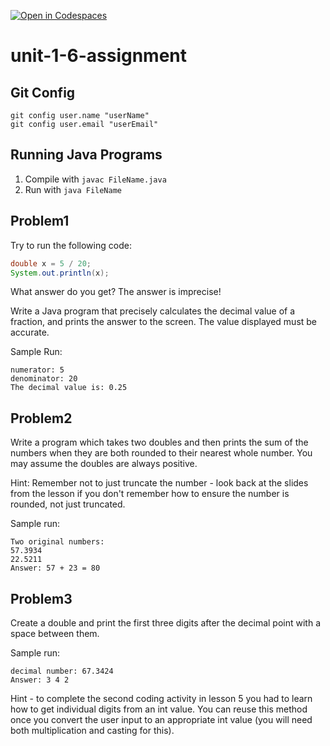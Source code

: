 [![Open in Codespaces](https://classroom.github.com/assets/launch-codespace-2972f46106e565e64193e422d61a12cf1da4916b45550586e14ef0a7c637dd04.svg)](https://classroom.github.com/open-in-codespaces?assignment_repo_id=20414419)
# unit-1-6-assignment

## Git Config
```
git config user.name "userName"
git config user.email "userEmail"
```

## Running Java Programs
1. Compile with `javac FileName.java`
2. Run with `java FileName`

## Problem1
Try to run the following code:
```java
double x = 5 / 20;
System.out.println(x);
```
What answer do you get? The answer is imprecise!

Write a Java program that precisely calculates the decimal value of a fraction, and prints the answer to the screen. The value displayed must be accurate.

Sample Run:
```
numerator: 5
denominator: 20
The decimal value is: 0.25
```

## Problem2
Write a program which takes two doubles and then prints the sum of the numbers when they are both rounded to their nearest whole number. You may assume the doubles are always positive.

Hint: Remember not to just truncate the number - look back at the slides from the lesson if you don't remember how to ensure the number is rounded, not just truncated.

Sample run:
```
Two original numbers:
57.3934
22.5211
Answer: 57 + 23 = 80
```

## Problem3
Create a double and print the first three digits after the decimal point with a space between them.

Sample run:
```
decimal number: 67.3424
Answer: 3 4 2
```
Hint - to complete the second coding activity in lesson 5 you had to learn how to get individual digits from an int value. You can reuse this method once you convert the user input to an appropriate int value (you will need both multiplication and casting for this).
